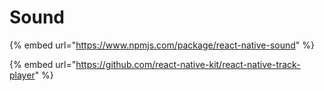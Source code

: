 # Sound



{% embed url="https://www.npmjs.com/package/react-native-sound" %}

{% embed url="https://github.com/react-native-kit/react-native-track-player" %}



